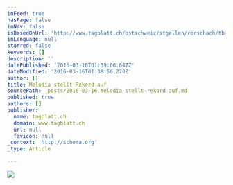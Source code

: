 ```yaml
---
inFeed: true
hasPage: false
inNav: false
isBasedOnUrl: 'http://www.tagblatt.ch/ostschweiz/stgallen/rorschach/tb-ot08/Melodia-stellt-Rekord-auf;art2889,1343622'
inLanguage: null
starred: false
keywords: []
description: ''
datePublished: '2016-03-16T01:39:06.847Z'
dateModified: '2016-03-16T01:38:56.270Z'
author: []
title: Melodia stellt Rekord auf
sourcePath: _posts/2016-03-16-melodia-stellt-rekord-auf.md
published: true
authors: []
publisher:
  name: tagblatt.ch
  domain: www.tagblatt.ch
  url: null
  favicon: null
_context: 'http://schema.org'
_type: Article

---
```

![](https://s3-us-west-2.amazonaws.com/the-grid-img/p/3d7096af3a0e339f6567667eb9a43a9f2eb395ea.jpg)